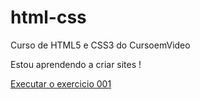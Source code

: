 # html-css
 Curso de HTML5 e CSS3 do CursoemVideo

Estou aprendendo a criar sites
!

<a href="https://edgarbjm.github.io/html-css/exercicios/ex001/index.html"> Executar o exercicio 001 </a>
